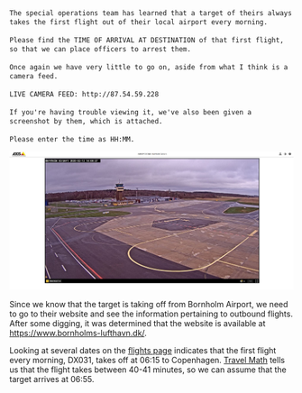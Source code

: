 
```
The special operations team has learned that a target of theirs always takes the first flight out of their local airport every morning.

Please find the TIME OF ARRIVAL AT DESTINATION of that first flight, so that we can place officers to arrest them.

Once again we have very little to go on, aside from what I think is a camera feed.

LIVE CAMERA FEED: http://87.54.59.228

If you're having trouble viewing it, we've also been given a screenshot by them, which is attached.

Please enter the time as HH:MM.
```

![camfeed-3/JPG](./assets/pictures/camfeed-3.JPG)

Since we know that the target is taking off from Bornholm Airport, we need to go to their website and see the information pertaining to outbound flights. After some digging, it was determined that the website is available at https://www.bornholms-lufthavn.dk/.

Looking at several dates on the [flights page](https://www.bornholms-lufthavn.dk/passager/flytider) indicates that the first flight every morning, DX031, takes off at 06:15 to Copenhagen. [Travel Math](https://www.travelmath.com/flying-time/from/RNN/to/CPH) tells us that the flight takes between 40-41 minutes, so we can assume that the target arrives at 06:55.
